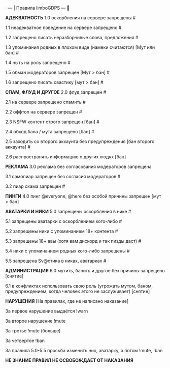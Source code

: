 · — | Правила limboGDPS — 📔

**АДЕКВАТНОСТЬ**
1.0 оскорбления на сервере запрещены #

1.1 неадекватное поведение на сервере запрещено #

1.2 запрещено писать неразборчивые слова, предложения #

1.3 упоминания родных в плохом виде (намеки считаются) [Мут или бан] #

1.4 ныть на роль запрещено #

1.5 обман модераторов запрещен [Мут > бан] #

1.6 запрещено писать свастику [мут > бан] #

**СПАМ, ФЛУД И ДРУГОЕ**
2.0 флуд запрещен #

2.1 на сервере запрещено спамить #

2.2 оффтоп на сервере запрещен #

2.3 NSFW контент строго запрещен [бан] #

2.4 обход бана / мута запрещено [бан] #

2.5 заходить со второго аккаунта без предупреждения [бан второго аккаунта] #

2.6 распространять информацию о других людях [бан]

**РЕКЛАМА**
3.0 реклама без согласования модераторов запрещена

3.1 самопиар запрещен без согласия модераторов #

3.2 пиар скама запрещен #

**ПИНГИ**
4.0 пинг @everyonе, @herе без особой причины запрещен [мут > бан]


**АВАТАРКИ И НИКИ**
5.0 запрещены оскорбления в нике #

5.1 запрещены аватарки с оскорблением кого-либо #

5.2 запрещены ники с упоминанием 18+ контента #

5.3 запрещены 18+ авы (хотя вам дискорд и так пизды даст) #

5.4 ники с упоминанием родных кого-либо запрещены #

5.5 запрещена Sv@стика в никах, аватарках #


**АДМИНИСТРАЦИЯ**
6.0 мутить, банить и другое без причины запрещено [снятие]

6.1 в конфликтах использовать свою роль (угрожать мутом, баном, предупреждением, когда человек этого не заслуживает) [снятие]


**НАРУШЕНИЯ**
 [На правилах, где не написано наказание]

За первое нарушение выдаётся !warn

За второе нарушение !mute

За третье !mute (больше)

За четвертое !ban

За правила 5.0-5.5 просьба изменить ник, аватарку, а потом !mute, !ban

**НЕ ЗНАНИЕ ПРАВИЛ НЕ ОСВОБОЖДАЕТ ОТ НАКАЗАНИЯ**
